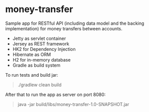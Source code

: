 # money-transfer

Sample app for RESTful API (including data model and the backing implementation) for money
transfers between accounts.

- Jetty as servlet container
- Jersey as REST framework
- HK2 for Dependency Injection
- Hibernate as ORM
- H2 for in-memory database
- Gradle as build system

To run tests and build jar:
> ./gradlew clean build

After that to run the app as server on port 8080:
> java -jar build/libs/money-transfer-1.0-SNAPSHOT.jar
